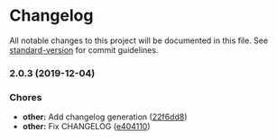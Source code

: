 # Changelog

All notable changes to this project will be documented in this file. See [standard-version](https://github.com/conventional-changelog/standard-version) for commit guidelines.

### 2.0.3 (2019-12-04)


### Chores

* **other:** Add changelog generation ([22f6dd8](https://github.com/BLC/copy-service/commit/22f6dd8018b68f3af5207c66746da292d56e0258))
* **other:** Fix CHANGELOG ([e404110](https://github.com/BLC/copy-service/commit/e40411094b7f9fbd7f271c273b491cf3443cc2a4))
